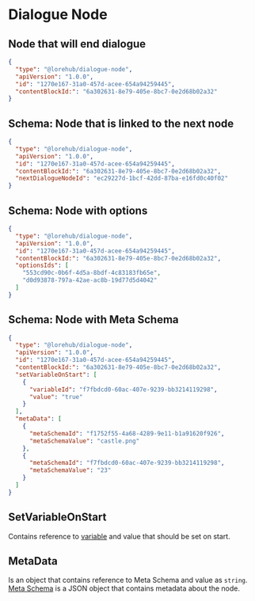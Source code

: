 # Dialogue Node

## Node that will end dialogue

```json
{
  "type": "@lorehub/dialogue-node",
  "apiVersion": "1.0.0",
  "id": "1270e167-31a0-457d-acee-654a94259445",
  "contentBlockId:": "6a302631-8e79-405e-8bc7-0e2d68b02a32"
}
```

## Schema: Node that is linked to the next node

```json
{
  "type": "@lorehub/dialogue-node",
  "apiVersion": "1.0.0",
  "id": "1270e167-31a0-457d-acee-654a94259445",
  "contentBlockId:": "6a302631-8e79-405e-8bc7-0e2d68b02a32",
  "nextDialogueNodeId": "ec29227d-1bcf-42dd-87ba-e16fd0c40f02"
}
```

## Schema: Node with options

```json
{
  "type": "@lorehub/dialogue-node",
  "apiVersion": "1.0.0",
  "id": "1270e167-31a0-457d-acee-654a94259445",
  "contentBlockId:": "6a302631-8e79-405e-8bc7-0e2d68b02a32",
  "optionsIds": [
    "553cd90c-0b6f-4d5a-8bdf-4c83183fb65e",
    "d0d93878-797a-42ae-ac8b-19d77d5d4042"
  ]
}
```

## Schema: Node with Meta Schema

```json
{
  "type": "@lorehub/dialogue-node",
  "apiVersion": "1.0.0",
  "id": "1270e167-31a0-457d-acee-654a94259445",
  "contentBlockId:": "6a302631-8e79-405e-8bc7-0e2d68b02a32",
  "setVariableOnStart": [
    {
      "variableId": "f7fbdcd0-60ac-407e-9239-bb3214119298",
      "value": "true"
    }
  ],
  "metaData": [
    {
      "metaSchemaId": "f1752f55-4a68-4289-9e11-b1a91620f926",
      "metaSchemaValue": "castle.png"
    },
    {
      "metaSchemaId": "f7fbdcd0-60ac-407e-9239-bb3214119298",
      "metaSchemaValue": "23"
    }
  ]
}
```

## SetVariableOnStart

Contains reference to [variable](../variable/v1.md) and value that should be set on start.

## MetaData

Is an object that contains reference to Meta Schema and value as `string`. [Meta Schema](../meta-schema/v1.md) is a JSON object that contains metadata about the node.
